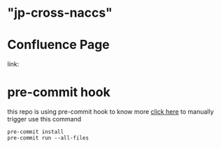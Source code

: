# "jp-cross-naccs"

<!-- BEGINNING OF PRE-COMMIT-TERRAFORM DOCS HOOK -->

<!-- END OF PRE-COMMIT-TERRAFORM DOCS HOOK -->

# Confluence Page

link:

# pre-commit hook

this repo is using pre-commit hook to know more [click here](https://github.com/antonbabenko/pre-commit-terraform)
to manually trigger use this command

```
pre-commit install
pre-commit run --all-files
```
